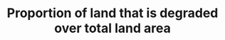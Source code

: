 ---
data_non_statistical: true
goal_meta_link: http://unstats.un.org/sdgs/files/metadata-compilation/Metadata-Goal-15.pdf
goal_meta_link_page: 8
graph: null
graph_status_notes: Checking
graph_title: Proportion of land that is degraded over total land area
graph_type: null
graph_type_description: null
has_metadata: false
indicator: 15.3.1
indicator_name: Proportion of land that is degraded over total land area
indicator_variable: null
layout: indicator
permalink: /15-3-1/
published: true
reporting_status: notstarted
sdg_goal: 15
source_notes: null
source_title: null
target: By 2030, combat desertification, restore degraded land and soil, including
  land affected by desertification, drought and floods, and strive to achieve a land
  degradation-neutral world.
target_id: '15.3'
title: Proportion of land that is degraded over total land area
un_custodial_agency: 'UNCCD  (Partnering Agencies:: FAO, UNEP)'
un_designated_tier: '3'
variable_description: null
variable_notes: null
---